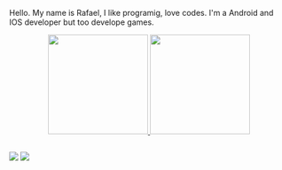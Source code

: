 Hello. My name is Rafael, I like programig, love codes.
I'm a Android and IOS developer but too develope games.


<div align="center">
  <a href="https://github.com/rafacardososales">
  <img height="180em" src="https://github-readme-stats.vercel.app/api?username=rafacardososales&show_icons=true&theme=merko&include_all_commits=true&count_private=true"/>
  <img height="180em" src="https://github-readme-stats.vercel.app/api/top-langs/?username=rafacardososales&layout=compact&langs_count=7&theme=merko"/>
</div>
  
  ##
  
<div> 
  <a href="https://www.instagram.com/rafaa_sales/" target="_blank"><img src="https://img.shields.io/badge/-Instagram-%23E4405F?style=for-the-badge&logo=instagram&logoColor=white" target="_blank"></a>
  <a href="https://www.linkedin.com/in/rafael-sales-b4bb37152/" target="_blank"><img src="https://img.shields.io/badge/-LinkedIn-%230077B5?style=for-the-badge&logo=linkedin&logoColor=white" target="_blank"></a> 
 
</div>  
